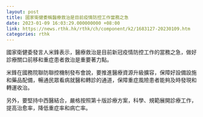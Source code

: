 ```yaml
---
layout: post
title: 國家衛健委稱醫療救治是目前疫情防控工作當務之急
date: 2023-01-09 16:03:29.000000000 +08:00
link: https://news.rthk.hk/rthk/ch/component/k2/1683127-20230109.htm
categories: rthk
---
```


國家衛健委發言人米鋒表示，醫療救治是目前新冠疫情防控工作的當務之急，做好診療關口前移和重症患者救治是重要著力點。

米鋒在國務院聯防聯控機制發布會說，要推進醫療資源升級擴容，保障好設備設施和藥品配備，暢通民眾看病就醫和轉診的通道，保障重症風險患者能夠及時發現和轉運收治。

另外，要堅持中西醫結合，嚴格按照第十版診療方案，科學、規範展開診療工作，提高治愈率，降低重症率和病亡率。
